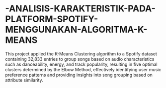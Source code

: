 # -ANALISIS-KARAKTERISTIK-PADA-PLATFORM-SPOTIFY-MENGGUNAKAN-ALGORITMA-K-MEANS

This project applied the K-Means Clustering algorithm to a Spotify dataset containing 32,833 entries to group songs based on audio characteristics such as danceability, energy, and track popularity, resulting in five optimal clusters determined by the Elbow Method, effectively identifying user music preference patterns and providing insights into song grouping based on attribute similarity.
